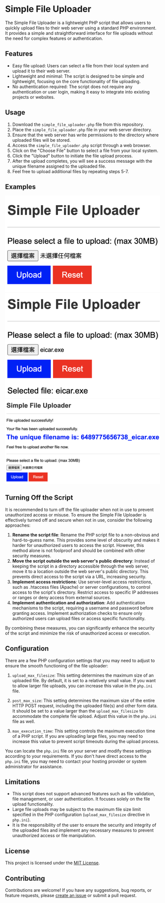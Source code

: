 # Simple File Uploader

The Simple File Uploader is a lightweight PHP script that allows users to quickly upload files to their web server using a standard PHP environment. It provides a simple and straightforward interface for file uploads without the need for complex features or authentication.

## Features

- Easy file upload: Users can select a file from their local system and upload it to their web server.
- Lightweight and minimal: The script is designed to be simple and lightweight, focusing on the core functionality of file uploading.
- No authentication required: The script does not require any authentication or user login, making it easy to integrate into existing projects or websites.

## Usage

1. Download the `simple_file_uploader.php` file from this repository.
2. Place the `simple_file_uploader.php` file in your web server directory.
3. Ensure that the web server has write permissions to the directory where uploaded files will be stored.
4. Access the `simple_file_uploader.php` script through a web browser.
5. Click on the "Choose File" button to select a file from your local system.
6. Click the "Upload" button to initiate the file upload process.
7. After the upload completes, you will see a success message with the unique filename assigned to the uploaded file.
8. Feel free to upload additional files by repeating steps 5-7.

## Examples
![image](https://github.com/ilovewingchun/simple-file-uploader/blob/main/%E6%88%AA%E5%9C%96%202023-06-14%20%E4%B8%8B%E5%8D%884.15.43.png?raw=true)
![image](https://github.com/ilovewingchun/simple-file-uploader/blob/main/%E6%88%AA%E5%9C%96%202023-06-14%20%E4%B8%8B%E5%8D%884.16.20.png?raw=true)
![image](https://github.com/ilovewingchun/simple-file-uploader/blob/main/%E6%88%AA%E5%9C%96%202023-06-14%20%E4%B8%8B%E5%8D%884.16.29.png?raw=true)


## Turning Off the Script

It is recommended to turn off the file uploader when not in use to prevent unauthorized access or misuse.
To ensure the Simple File Uploader is effectively turned off and secure when not in use, consider the following approaches:

1. **Rename the script file**: Rename the PHP script file to a non-obvious and hard-to-guess name. This provides some level of obscurity and makes it harder for unauthorized users to access the script. However, this method alone is not foolproof and should be combined with other security measures.
2. **Move the script outside the web server's public directory**: Instead of keeping the script in a directory accessible through the web server, move it to a location outside the web server's public directory. This prevents direct access to the script via a URL, increasing security.
3. **Implement access restrictions**: Use server-level access restrictions, such as .htaccess files (Apache) or server configurations, to control access to the script's directory. Restrict access to specific IP addresses or ranges or deny access from external sources.
4. **Implement authentication and authorization**: Add authentication mechanisms to the script, requiring a username and password before granting access. Implement authorization checks to ensure only authorized users can upload files or access specific functionality.

By combining these measures, you can significantly enhance the security of the script and minimize the risk of unauthorized access or execution.


## Configuration

There are a few PHP configuration settings that you may need to adjust to ensure the smooth functioning of the file uploader:

1. `upload_max_filesize`: This setting determines the maximum size of an uploaded file. By default, it is set to a relatively small value. If you want to allow larger file uploads, you can increase this value in the `php.ini` file.

2. `post_max_size`: This setting determines the maximum size of the entire HTTP POST request, including the uploaded file(s) and other form data. It should be set to a value larger than the `upload_max_filesize` to accommodate the complete file upload. Adjust this value in the `php.ini` file as well.

3. `max_execution_time`: This setting controls the maximum execution time of a PHP script. If you are uploading large files, you may need to increase this value to prevent script timeouts during the upload process.

You can locate the `php.ini` file on your server and modify these settings according to your requirements. If you don't have direct access to the `php.ini` file, you may need to contact your hosting provider or system administrator for assistance.

## Limitations

- This script does not support advanced features such as file validation, file management, or user authentication. It focuses solely on the file upload functionality.
- Large file uploads may be subject to the maximum file size limit specified in the PHP configuration (`upload_max_filesize` directive in `php.ini`).
- It is the responsibility of the user to ensure the security and integrity of the uploaded files and implement any necessary measures to prevent unauthorized access or file manipulation.

## License

This project is licensed under the [MIT License](LICENSE).

## Contributing

Contributions are welcome! If you have any suggestions, bug reports, or feature requests, please [create an issue](https://github.com/your-username/simple-file-uploader-php/issues) or submit a pull request.
